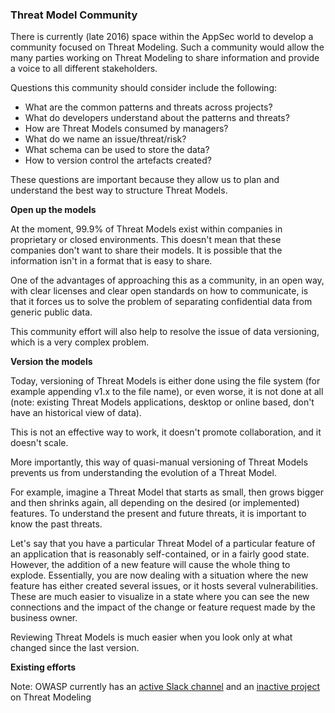 ### Threat Model Community

There is currently (late 2016) space within the AppSec world to develop a community focused on Threat Modeling. Such a community would allow the many parties working on Threat Modeling to share information and provide a voice to all different stakeholders.

Questions this community should consider include the following:

  - What are the common patterns and threats across projects?
  - What do developers understand about the patterns and threats?
  - How are Threat Models consumed by managers?
  - What do we name an issue/threat/risk?
  - What schema can be used to store the data?
  - How to version control the artefacts created?

These questions are important because they allow us to plan and understand the best way to structure Threat Models.

**Open up the models**

At the moment, 99.9% of Threat Models exist within companies in proprietary or closed environments. This doesn't mean that these companies don't want to share their models. It is possible that the information isn't in a format that is easy to share.

One of the advantages of approaching this as a community, in an open way, with clear licenses and clear open standards on how to communicate, is that it forces us to solve the problem of separating confidential data from generic public data.

This community effort will also help to resolve the issue of data versioning, which is a very complex problem.

**Version the models**

Today, versioning of Threat Models is either done using the file system (for example appending v1.x to the file name), or even worse, it is not done at all (note: existing Threat Models applications, desktop or online based, don't have an historical view of data).

This is not an effective way to work, it doesn't promote collaboration, and it doesn't scale.

More importantly, this way of quasi-manual versioning of Threat Models prevents us from understanding the evolution of a Threat Model.

For example, imagine a Threat Model that starts as small, then grows bigger and then shrinks again, all depending on the desired (or implemented) features. To understand the present and future threats, it is important to know the past threats.

Let's say that you have a particular Threat Model of a particular feature of an application that is reasonably self-contained, or in a fairly good state. However, the addition of a new feature will cause the whole thing to explode. Essentially, you are now dealing with a situation where the new feature has either created several issues, or it hosts several vulnerabilities. These are much easier to visualize in a state where you can see the new connections and the impact of the change or feature request made by the business owner.

Reviewing Threat Models is much easier when you look only at what changed since the last version.

**Existing efforts**

Note: OWASP currently has an [active Slack channel](https://owasp.slack.com/archives/threat-modeling) and an [inactive project](https://www.owasp.org/index.php/OWASP_Threat_Modelling_Project) on Threat Modeling
